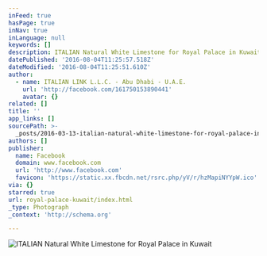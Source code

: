 ```yaml
---
inFeed: true
hasPage: true
inNav: true
inLanguage: null
keywords: []
description: ITALIAN Natural White Limestone for Royal Palace in Kuwait
datePublished: '2016-08-04T11:25:57.518Z'
dateModified: '2016-08-04T11:25:51.610Z'
author:
  - name: ITALIAN LINK L.L.C. - Abu Dhabi - U.A.E.
    url: 'http://facebook.com/161750153890441'
    avatar: {}
related: []
title: ''
app_links: []
sourcePath: >-
  _posts/2016-03-13-italian-natural-white-limestone-for-royal-palace-in-kuwait.md
authors: []
publisher:
  name: Facebook
  domain: www.facebook.com
  url: 'http://www.facebook.com'
  favicon: 'https://static.xx.fbcdn.net/rsrc.php/yV/r/hzMapiNYYpW.ico'
via: {}
starred: true
url: royal-palace-kuwait/index.html
_type: Photograph
_context: 'http://schema.org'

---
```

![ITALIAN Natural White Limestone for Royal Palace in Kuwait](https://scontent.xx.fbcdn.net/hphotos-frc3/t31.0-8/s720x720/901020_539691259429660_1255396877_o.jpg)
